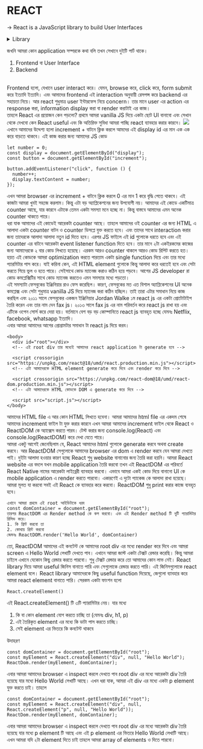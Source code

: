 # REACT
&#8594; React is a JavaScript library to build User Interfaces <br/>

<details>
<summary>Library</summary>
  Library মানে হচ্ছে কিছু কালেকশন অব কোডস, যেটা re-use করে আমরা আমাদের অ্যাপ্লিকেশন বানাতে পারি। <br/>
  React ও একইভাবে কিছু vanilla javascript code এর কালেকশন যেটা ব্যাবহার করে আমরা easily website, mobile application এমনকি desktop এর user interface ও বানাতে পারি।
</details>

জখনি আমরা কোন application সম্পরকে কথা বলি তখন সেখানে দুইটি পার্ট থাকে।
1. Frontend বা User Interface
2. Backend
<br/>
Frontend হলো, যেখানে user interact করে। যেমন, browse করে, click করে, form submit করে ইত্যাদি ইত্যাদি। এবং আমাদের frontend এই interaction অনুযায়ী রেসপন্স করে backend এর সহায়তা নিয়ে। আর react শুধুমাত্র user ইন্টারফেস নিয়ে concern। তার মানে user এর action এর response করা, information display করা বা render করাটাই এর কাজ।
<br/>
তাহলে React এর প্রয়োজন কেন পড়লো? প্রথমে আমরা vanilla JS দিয়ে একটা ছোট UI বানাবো এবং সেখান থেকে দেখবো কেন React useful এবং কি অতিরিক্ত সুবিধা আমরা পাচ্ছি react ব্যাবহার করার কারনে।
<img src="https://i.ibb.co/WzR2Qnn/simple-UI.png" />
এখানে আমাদের উদ্দেশ্য হলো increment + বাটনে ক্লিক করলে আমদের এই display id এর মান এক এক করে বাড়তে থাকবে। এই কাজ করার জন্য আমাদের JS কোড

```
let number = 0;
const display = document.getElementById("display");
const button = document.getElementById("increment");

button.addEventListener("click", function () {
  number++;
  display.textContent = number;
});
```

এখন আমরা browser এর increment + বাটনে ক্লিক করলে 0 এর মান 1 করে বৃদ্ধি পেতে থাকবে। এই কাজটা আমরা খুবই সহজে করলাম। কিন্তু এটা বড় অ্যাপ্লিকেশনের জন্য উপযোগী নয়। আমাদের এই কোডে একটিমাত্র counter আছে, যার কারনে এটাকে তেমন একটা সমস্যা মনে হচ্ছে না। কিন্তু বাস্তবে আমাদের এমন অনেক counter থাকতে পারে।
<br/>
ধরা যাক আমাদের এই কোডেই আরেকটা counter আছে। তাহলে আমাদের ওই counter এর জন্য HTML এ আলাদা একটা counter বাটন ও counter ডিসপ্লে যুক্ত করতে হবে। এবং তাদের সাথে interaction করার জন্য তাদেরকে আলাদা আলাদা নতুন id দিতে হবে। এরপর JS ফাইলে এই id গুলোকে ধরতে হবে এবং এই counter এর বাটনে আরেকটা event listener function দিতে হবে। তার মানে ২টা একইরকমের কাজের জন্য আমাদেরকে ২ বার কোড লিখতে হয়েছে। এরকম আরও counter থাকলে আরও কোড রিপিট করতে হত। হয়ত এই কোডকে আমরা optimization করতে পারতাম একটা single function দিয়ে এবং তার মধ্যে প্যারমিটার পাস করে। যাই করিনা কেন, এই HTML element গুলোকে কিন্তু আলাদা করে ধরতেই হবে এবং সেটা করতে গিয়ে ভুল ও হতে পারে। সেইসাথে কোড ম্যানেজ করাও কঠিন হয়ে পড়বে। আগের JS developer রা কোড কমপ্লেক্সিটির সাথে কোড ম্যানেজ করতেও এমন সমস্যার মধ্যে পড়তো।
<br/>
এই সমস্যাটা ফেসবুকের ইঞ্জিনিয়ার রাও ফেস করেছিল। কারণ, ফেসবুকের মত এত বিশাল অ্যাপ্লিকেশনের UI অনেক কমপ্লেক্স এবং সেটা শুধুমাত্র vanilla JS দিয়ে ম্যানেজ করা কঠিন হচ্ছিল। তাই তারা এটার সমাধান নিয়ে কাজ করছিল এবং ২০১১ সালে ফেসবুকের একজন ইঞ্জিনিয়ার Jordan Walke ১ম react js এর একটা প্রোটোটাইপ তৈরি করেন এবং তার নাম দেন fax js। ২০১৩ সালে fax js এর নাম পরিবর্তন করে react js রাখা হয় এবং এটিকে ওপেন সোর্স করে দেয়া হয়। বর্তমানে বেশ বড় বড় কোম্পানিতে react js ব্যাবহৃত হচ্ছে যেমনঃ Netflix, facebook, whatsapp ইত্যাদি।
<br/>
এবার আমরা আমাদের আগের প্রোগ্রামটার সমাধান টা react js দিয়ে করব।

```
<body>
  <div id="root"></div>
  <!-- এই root div তার মধ্যেই আমাদের react application টা generate হবে -->

  <script crossorigin src="https://unpkg.com/react@18/umd/react.production.min.js"></script>
  <!-- এটা আমাদেরকে HTML element generate করে দিবে এবং render করে দিবে -->

  <script crossorigin src="https://unpkg.com/react-dom@18/umd/react-dom.production.min.js"></script>
  <!-- এটা আমাদেরকে HTML কোডকে DOM এ generate করে দিবে -->

  <script src="script.js"></script>
</body>
```

আমাদের HTML file এ আর কোন HTML লিখতে হবেনা। আমরা আমাদের html file এর একদম শেষে আমাদের increment ফাইল টা যুক্ত করার কারনে এখন আমরা আমাদের increment ফাইল থেকে React ও ReactDOM কে অ্যাক্সেস করতে পারব। টেস্ট করার জন্য console.log(React) এবং console.log(ReactDOM) করে দেখা যেতে পারে।
<br/>
আমরা একটু আগেই জেনেছিলাম যে, React আমাদের html গুলোকে generate করবে অথবা create করবে। আর ReactDOM সেগুলোকে আমাদের browser এর dom এ render করবে যেন আমরা দেখতে পাই। দুইটা আলাদা হওয়ার কারণ হচ্ছে React শুধু website বানানোর জন্য তৈরি করা হয়নি। আমরা React website এর বদলে যখন mobile application তৈরি করবো তখন এই ReactDOM এর পরিবর্তে React Native নামের আরেকটা লাইব্রেরী ব্যাবহার করবো। এভাবে আমরা একই কোড দিয়ে বানানো UI কে mobile application এ render করতে পারবো। একারণেই এ দুটো প্যাকেজ কে আলাদা রাখা হয়েছে। আমরা মূলত যা করবো সবই এই React কে ব্যাবহার করে করবো। ReactDOM শুধু print করার কাজে ব্যবহৃত হবে।

```
এখানে আমরা প্রথমে এই root আইডিটাকে ধরব
const domContainer = document.getElementById("root");
তারপর ReactDOM এর Render method কে কল করবো। এবং এই Render method টি দুটি প্যারামিটার রিসিভ করে।
1. কি প্রিন্ট করবো তা
2. কোথায় প্রিন্ট করবো
জেমনঃ ReactDOM.render('Hello World', domContainer)
```
তো, ReactDOM আমাদের এই কনটেন্ট কে আমাদের root div এর মধ্যে render করে দিবে এবং আমরা screen এ Hello World লেখাটি দেখতে পাব। এখানে আমরা জাস্ট একটা টেক্সট রেন্ডার করেছি। কিন্তু আমরা চাইলে এখানে যেকোন কিছু রেন্ডার করতে পারবো। শুধু টেক্সট রেন্ডার করে তো আমাদের কোন লাভ নেই। React library দিয়ে আমরা useful জিনিস বানাতে পারি এবং সেগুলোকে রেন্ডার করতে পারি। এই জিনিসগুলোকে react element বলে। React library আমাদেরকে কিছু useful function দিয়েছে, জেগুলো ব্যাবহার করে আমরা react element বানাতে পারি। সেরকম একটা ফাংশন হলো
```
React.createElement()
```
এই React.createElement() টি ৩টি প্যারামিটার নেয়। যার মধ্যে 
1. কি বা কোন element যোগ করতে চাচ্ছি তা (যেমনঃ div, h1, p)
2. এই তৈরিকৃত element এর মধ্যে কি ডাটা পাস করতে চাচ্ছি।
3. সেই element এর ভিতরে কি কনটেন্ট থাকবে

উদাহরণ
```
const domContainer = document.getElementById("root");
const myElement = React.createElement("div", null, "Hello World");
ReactDom.render(myElement, domContainer);
```
এবার আমরা আমাদের browser এ inspect করলে দেখতে পাব root div এর মধ্যে আরেকটা div তৈরি হয়েছে যার মধ্যে Hello World লেখাটি আছে। এখন ধরা যাক, আমরা এই div এর মধ্যে একটা p element যুক্ত করতে চাই। তাহলে

```
const domContainer = document.getElementById("root");
const myElement = React.createElement("div", null, React.createElement("p", null, "Hello World"));
ReactDom.render(myElement, domContainer);
```

এবার আমরা আমাদের browser এ inspect করলে দেখতে পাব root div এর মধ্যে আরেকটা div তৈরি হয়েছে যার মধ্যে p element টি আছে এবং এই p element এর ভিতরে Hello World লেখাটি আছে। এখন আমরা যদি ২টা element দিতে চাই তাহলে আমরা array of elements ও দিতে পারবো। 
